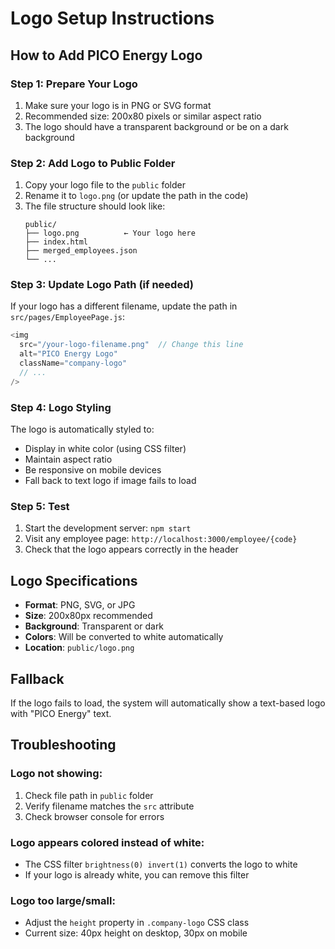 # Logo Setup Instructions

## How to Add PICO Energy Logo

### Step 1: Prepare Your Logo
1. Make sure your logo is in PNG or SVG format
2. Recommended size: 200x80 pixels or similar aspect ratio
3. The logo should have a transparent background or be on a dark background

### Step 2: Add Logo to Public Folder
1. Copy your logo file to the `public` folder
2. Rename it to `logo.png` (or update the path in the code)
3. The file structure should look like:
   ```
   public/
   ├── logo.png          ← Your logo here
   ├── index.html
   ├── merged_employees.json
   └── ...
   ```

### Step 3: Update Logo Path (if needed)
If your logo has a different filename, update the path in `src/pages/EmployeePage.js`:

```javascript
<img 
  src="/your-logo-filename.png"  // Change this line
  alt="PICO Energy Logo" 
  className="company-logo"
  // ...
/>
```

### Step 4: Logo Styling
The logo is automatically styled to:
- Display in white color (using CSS filter)
- Maintain aspect ratio
- Be responsive on mobile devices
- Fall back to text logo if image fails to load

### Step 5: Test
1. Start the development server: `npm start`
2. Visit any employee page: `http://localhost:3000/employee/{code}`
3. Check that the logo appears correctly in the header

## Logo Specifications

- **Format**: PNG, SVG, or JPG
- **Size**: 200x80px recommended
- **Background**: Transparent or dark
- **Colors**: Will be converted to white automatically
- **Location**: `public/logo.png`

## Fallback
If the logo fails to load, the system will automatically show a text-based logo with "PICO Energy" text.

## Troubleshooting

### Logo not showing:
1. Check file path in `public` folder
2. Verify filename matches the `src` attribute
3. Check browser console for errors

### Logo appears colored instead of white:
- The CSS filter `brightness(0) invert(1)` converts the logo to white
- If your logo is already white, you can remove this filter

### Logo too large/small:
- Adjust the `height` property in `.company-logo` CSS class
- Current size: 40px height on desktop, 30px on mobile 